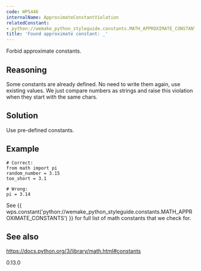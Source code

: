 ```yaml
---
code: WPS446
internalName: ApproximateConstantViolation
relatedConstant:
- python://wemake_python_styleguide.constants.MATH_APPROXIMATE_CONSTANTS
title: 'Found approximate constant: _'
---
```


Forbid approximate constants.

## Reasoning
Some constants are already defined. No need to write them again, use
existing values. We just compare numbers as strings and raise this
violation when they start with the same chars.

## Solution
Use pre-defined constants.

## Example

    # Correct:
    from math import pi
    random_number = 3.15
    too_short = 3.1
    
    # Wrong:
    pi = 3.14

See {{ wps.constant('python://wemake_python_styleguide.constants.MATH_APPROXIMATE_CONSTANTS') }}
for full list of math constants that we check for.

## See also
<https://docs.python.org/3/library/math.html#constants>

<div class="versionadded">

0.13.0

</div>